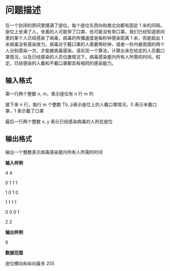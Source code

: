 # 问题描述

在一个封闭的房间里摆满了座位，每个座位东西向和南北向都有固定 1 米的间隔。座位上坐满了人，坐着的人可能带了口罩，也可能没有带口罩。我们已经知道房间里的某个人已经感染了病毒，病毒的传播速度是每秒钟感染距离 1 米，但是超出 1 米病毒没有感染效力。病毒对于戴口罩的人需要两秒钟，或者一秒内被周围的两个人分别感染一次，才能被病毒感染。请实现一个算法，计算出来在给定的人员戴口罩情况，以及已经感染的人员位置情况下，病毒感染屋内所有人所需的时间。假定，已经感染的人戴和不戴口罩都具有相同的感染能力。

## 输入格式

第一行两个整数 n, m，表示座位有 n 行 m 列

接下来 n 行，每行 m 个整数 T(i, j)表示座位上的人戴口罩情况，0 表示未戴口罩，1 表示戴了口罩

最后一行两个整数 x, y 表示已经感染病毒的人所在座位

## 输出格式

输出一个整数表示病毒感染屋内所有人所需的时间

**输入样例**

4 4

0 1 1 1

1 0 1 0

1 1 1 1

0 0 0 1

2 2

**输出样例**

6

**数据范围**

座位横向和纵向最多 255